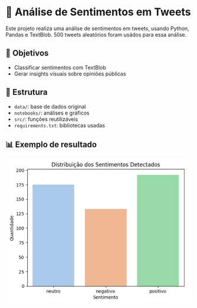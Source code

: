 # 🧠 Análise de Sentimentos em Tweets

Este projeto realiza uma análise de sentimentos em tweets, usando Python, Pandas e TextBlob.
500 tweets aleatórios foram usádos para essa análise.

## 📌 Objetivos
- Classificar sentimentos com TextBlob
- Gerar insights visuais sobre opiniões públicas

## 📁 Estrutura
- `data/`: base de dados original
- `notebooks/`: análises e gráficos
- `src/`: funções reutilizáveis
- `requirements.txt`: bibliotecas usadas

## 📊 Exemplo de resultado
![Exemplo de gráfico](notebooks/grafico_sentimentos.png)
